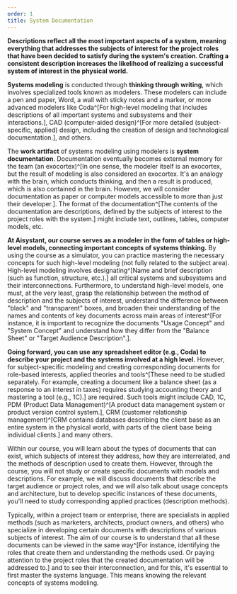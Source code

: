 ```yaml
---
order: 1
title: System Documentation
---
```


**Descriptions reflect all the most important aspects of a system, meaning everything that addresses the subjects of interest for the project roles that have been decided to satisfy during the system's creation. Crafting a consistent description increases the likelihood of realizing a successful system of interest in the physical world.**

**Systems modeling** is conducted through **thinking through writing**, which involves specialized tools known as modelers. These modelers can include a pen and paper, Word, a wall with sticky notes and a marker, or more advanced modelers like Coda^[For high-level modeling that includes descriptions of all important systems and subsystems and their interactions.], CAD (computer-aided design)^[For more detailed (subject-specific, applied) design, including the creation of design and technological documentation.], and others.

The **work artifact** of systems modeling using modelers is **system documentation**. Documentation eventually becomes external memory for the team (an exocortex)^[In one sense, the modeler itself is an exocortex, but the result of modeling is also considered an exocortex. It's an analogy with the brain, which conducts thinking, and then a result is produced, which is also contained in the brain. However, we will consider documentation as paper or computer models accessible to more than just their developer.]. The format of the documentation^[The contents of the documentation are descriptions, defined by the subjects of interest to the project roles with the system.] might include text, outlines, tables, computer models, etc.

**At Aisystant, our course serves as a modeler in the form of tables or high-level models, connecting important concepts of systems thinking.** By using the course as a simulator, you can practice mastering the necessary concepts for such high-level modeling (not fully related to the subject area). High-level modeling involves designating^[Name and brief description (such as function, structure, etc.).] all critical systems and subsystems and their interconnections. Furthermore, to understand high-level models, one must, at the very least, grasp the relationship between the method of description and the subjects of interest, understand the difference between "black" and "transparent" boxes, and broaden their understanding of the names and contents of key documents across main areas of interest^[For instance, it is important to recognize the documents "Usage Concept" and "System Concept" and understand how they differ from the "Balance Sheet" or "Target Audience Description".].

**Going forward, you can use any spreadsheet editor (e.g., Coda) to describe your project and the systems involved at a high level.** However, for subject-specific modeling and creating corresponding documents for role-based interests, applied theories and tools^[These need to be studied separately. For example, creating a document like a balance sheet (as a response to an interest in taxes) requires studying accounting theory and mastering a tool (e.g., 1C).] are required. Such tools might include CAD, 1C, PDM (Product Data Management)^[A product data management system or product version control system.], CRM (customer relationship management)^[CRM contains databases describing the client base as an entire system in the physical world, with parts of the client base being individual clients.] and many others.

Within our course, you will learn about the types of documents that can exist, which subjects of interest they address, how they are interrelated, and the methods of description used to create them. However, through the course, you will not study or create specific documents with models and descriptions. For example, we will discuss documents that describe the target audience or project roles, and we will also talk about usage concepts and architecture, but to develop specific instances of these documents, you'll need to study corresponding applied practices (description methods).

Typically, within a project team or enterprise, there are specialists in applied methods (such as marketers, architects, product owners, and others) who specialize in developing certain documents with descriptions of various subjects of interest. The aim of our course is to understand that all these documents can be viewed in the same way^[For instance, identifying the roles that create them and understanding the methods used. Or paying attention to the project roles that the created documentation will be addressed to.] and to see their interconnection, and for this, it's essential to first master the systems language. This means knowing the relevant concepts of systems modeling.